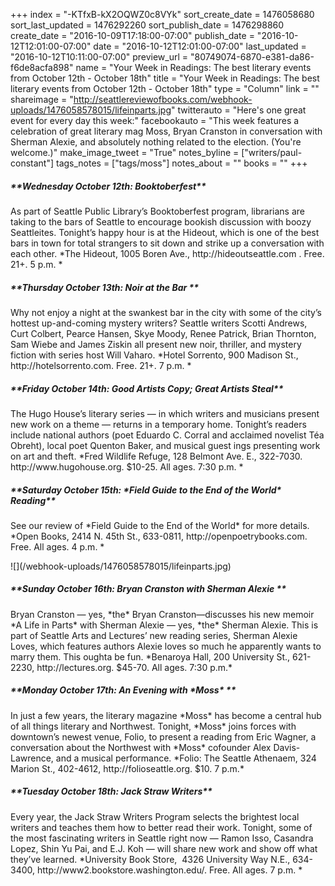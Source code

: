 +++
index = "-KTfxB-kX2OQWZ0c8VYk"
sort_create_date = 1476058680
sort_last_updated = 1476292260
sort_publish_date = 1476298860
create_date = "2016-10-09T17:18:00-07:00"
publish_date = "2016-10-12T12:01:00-07:00"
date = "2016-10-12T12:01:00-07:00"
last_updated = "2016-10-12T10:11:00-07:00"
preview_url = "80749074-6870-e381-da86-f6de8acfa898"
name = "Your Week in Readings: The best literary events from October 12th - October 18th"
title = "Your Week in Readings: The best literary events from October 12th - October 18th"
type = "Column"
link = ""
shareimage = "http://seattlereviewofbooks.com/webhook-uploads/1476058578015/lifeinparts.jpg"
twitterauto = "Here's one great event for every day this week:"
facebookauto = "This week features a celebration of great literary mag Moss, Bryan Cranston in conversation with Sherman Alexie, and absolutely nothing related to the election. (You're welcome.)"
make_image_tweet = "True"
notes_byline = ["writers/paul-constant"]
tags_notes = ["tags/moss"]
notes_about = ""
books = ""
+++
<p class="noindent"><h5>**Wednesday October 12th: Booktoberfest**</h5></p> 
As part of Seattle Public Library’s Booktoberfest program, librarians are taking to the bars of Seattle to encourage bookish discussion with boozy Seattleites. Tonight’s happy hour is at the Hideout, which is one of the best bars in town for total strangers to sit down and strike up a conversation with each other. 
  *The Hideout, 1005 Boren Ave., http://hideoutseattle.com . Free. 21+. 5 p.m. *

<p class="noindent"><h5>**Thursday October 13th: Noir at the Bar **</h5></p> 
Why not enjoy a night at the swankest bar in the city with some of the city’s hottest up-and-coming mystery writers? Seattle writers Scotti Andrews, Curt Colbert, Pearce Hansen, Skye Moody, Renee Patrick, Brian Thornton, Sam Wiebe and James Ziskin all present new noir, thriller, and mystery fiction with series host Will Vaharo. *Hotel Sorrento, 900 Madison St., http://hotelsorrento.com. Free. 21+. 7 p.m. *

<p class="noindent"><h5>**Friday October 14th: Good Artists Copy; Great Artists Steal**</h5></p> 
The Hugo House’s literary series — in which writers and musicians present new work on a theme — returns in a temporary home. Tonight’s readers include national authors (poet Eduardo C. Corral and acclaimed novelist Téa Obreht), local poet Quenton Baker, and musical guest ings presenting work on art and theft.
*Fred Wildlife Refuge, 128 Belmont Ave. E., 322-7030. http://www.hugohouse.org. $10-25. All ages. 7:30 p.m. *

<p class="noindent"><h5>**Saturday October 15th: *Field Guide to the End of the World* Reading**</h5></p> 
See our review of *Field Guide to the End of the World* for more details. *Open Books, 2414 N. 45th St., 633-0811, http://openpoetrybooks.com. Free. All ages. 4 p.m.
*

<p class="image-left">![](/webhook-uploads/1476058578015/lifeinparts.jpg)</p><p class="noindent"><h5>**Sunday October 16th: Bryan Cranston with Sherman Alexie
**</h5></p> 
Bryan Cranston — yes, *the* Bryan Cranston—discusses his new memoir *A Life in Parts* with Sherman Alexie — yes, *the* Sherman Alexie. This is part of Seattle Arts and Lectures’ new reading series, Sherman Alexie Loves, which features authors Alexie loves so much he apparently wants to marry them. This oughta be fun.
*Benaroya Hall, 200 University St., 621-2230, http://lectures.org. $45-70. All ages. 7:30 p.m.* 

<h5>**Monday October 17th: An Evening with *Moss* **</h5></p> 
In just a few years, the literary magazine *Moss* has become a central hub of all things literary and Northwest. Tonight, *Moss* joins forces with downtown’s newest venue, Folio, to present a reading from Eric Wagner, a conversation about the Northwest with *Moss* cofounder Alex Davis-Lawrence, and a musical performance. *Folio: The Seattle Athenaem, 324 Marion St., 402-4612, http://folioseattle.org. $10. 7 p.m.*

<p class="noindent"><h5>**Tuesday October 18th: Jack Straw Writers**</h5></p>
Every year, the Jack Straw Writers Program selects the brightest local writers and teaches them how to better read their work. Tonight, some of the most fascinating writers in Seattle right now — Ramon Isso, Casandra Lopez, Shin Yu Pai, and E.J. Koh — will share new work and show off what they’ve learned.
*University Book Store,  4326 University Way N.E., 634-3400, http://www2.bookstore.washington.edu/. Free. All ages. 7 p.m. *
